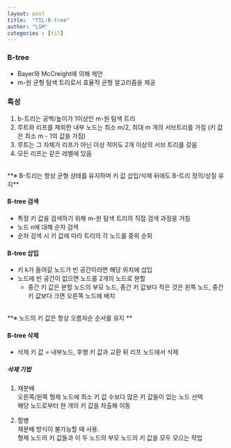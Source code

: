 ```yaml
---
layout: post
title:  "TIL:B-tree"
author: "LSM"
categories : [til]
---
```

### B-tree
- Bayer와 McCreight에 의해 제안
- m-원 균형 탐색 트리로서 효율적 균형 알고리즘을 제공

### 특성
1. b-트리는 공백/높이가 1이상인 m-원 탐색 트리
2. 루트와 리프를 제외한 내부 노드는 최소 m/2, 최대 m 개의 서브트리를 가짐 (키 값은 최소 m - 1의 값을 가짐)
3. 루트는 그 자체가 리프가 아닌 이상 적어도 2개 이상의 서브 트리를 갖음
4. 모든 리프는 같은 레벨에 있음

<br>
**※ B-트리는 항상 균형 상태를 유지하며 키 값 삽입/삭제 뒤에도 B-트리 정의/성질 유지**

#### B-tree 검색
- 특정 키 값을 검색하기 위해 m-원 탐색 트리의 직접 검색 과정을 거침
- 노드 n에 대해 순차 검색
- 순차 검색 시 키 값에 따라 트리의 각 노드를 중위 순회

#### B-tree 삽입
- 키 k가 들어갈 노드가 빈 공간이라면 해당 위치에 삽입
- 노드에 빈 공간이 없으면 노드를 2개의 노드로 분할
	- 중간 키 값은 분할 노드의 부모 노드,  중간 키 값보다 작은 것은 왼쪽 노드, 중간 키 값보다 크면 오른쪽 노드에 배치

<br>**※ 노드의 키 값은 항상 오름차순 순서를 유지 **

#### B-tree 삭제
- 삭제 키 값 = 내부노드, 후행 키 값과 교환 뒤 리프 노드에서 삭제

##### 삭제 기법
1. 재분배<br>
오른쪽/왼쪽 형제 노드에 최소 키 값 수보다 많은 키 값들이 있는 노드 선택<br>
해당 노드로부터 한 개의 키 값을 차출해 이동

2. 합병<br>
재분배 방식이 불가능할 때 사용.<br>
형제 노드의 키 값들과 이 두 노드의 부모 노드의 키 값을 모두 모으는 작업
